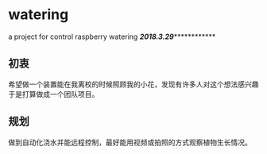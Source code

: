 # watering
a project for control raspberry watering
*******************************2018.3.29*******************************************
## 初衷
希望做一个装置能在我离校的时候照顾我的小花，发现有许多人对这个想法感兴趣于是打算做成一个团队项目。
## 规划
做到自动化浇水并能远程控制，最好能用视频或拍照的方式观察植物生长情况。
